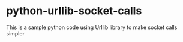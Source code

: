 # python-urllib-socket-calls
This is a sample python code using Urllib library to make socket calls simpler
